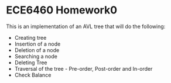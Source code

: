 # ECE6460 Homework0
This is an implementation of an AVL tree that will do the following:
- Creating tree
- Insertion of a node
- Deletion of a node
- Searching a node
- Deleting Tree
- Traversal of the tree - Pre-order, Post-order and In-order
- Check Balance
